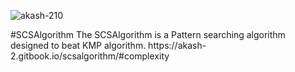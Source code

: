 <p align="left"> <img src="https://komarev.com/ghpvc/?username=akash-210&label=Profile%20views&color=0e75b6&style=flat" alt="akash-210" /> </p>
#SCSAlgorithm
The SCSAlgorithm is a Pattern searching algorithm designed to beat KMP algorithm.
https://akash-2.gitbook.io/scsalgorithm/#complexity
